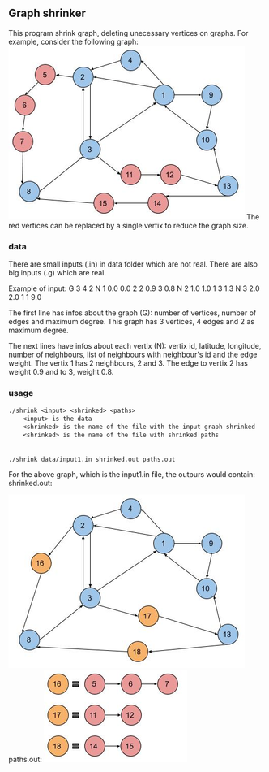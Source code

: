 ## Graph shrinker
This program shrink graph, deleting unecessary vertices on graphs.
For example, consider the following graph:
![Alt text](img/graph-not-shrinked.jpg)
The red vertices can be replaced by a single vertix to reduce the graph size.


### data
There are small inputs (.in) in data folder which are not real. There are also big inputs (.g) which are real.

Example of input:
G 3 4 2
N 1 0.0 0.0 2 2 0.9 3 0.8
N 2 1.0 1.0 1 3 1.3
N 3 2.0 2.0 1 1 9.0

The first line has infos about the graph (G): number of vertices, number of edges and maximum degree. 
This graph has 3 vertices, 4 edges and 2 as maximum degree.

The next lines have infos about each vertix (N): vertix id, latitude, longitude, number of neighbours, list of neighbours with neighbour's id and the edge weight.
The vertix 1 has 2 neighbours, 2 and 3. The edge to vertix 2 has weight 0.9 and to 3, weight 0.8.


### usage

```
./shrink <input> <shrinked> <paths>
    <input> is the data
    <shrinked> is the name of the file with the input graph shrinked
    <shrinked> is the name of the file with shrinked paths


./shrink data/input1.in shrinked.out paths.out
```

For the above graph, which is the input1.in file, the outpurs would contain:
shrinked.out:

![Alt text](img/graph-shrinked.jpg)
paths.out:
![Alt text](img/paths.jpg)